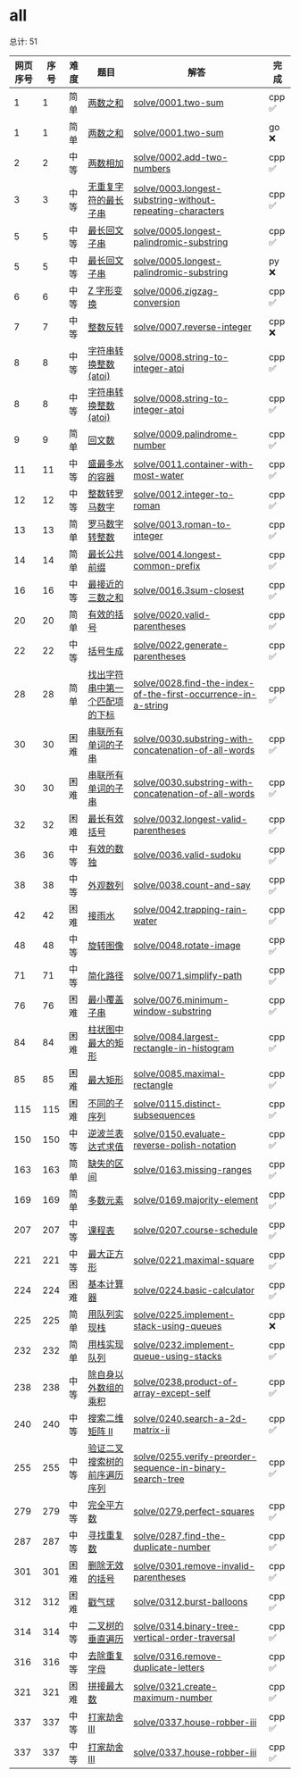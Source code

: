 # all

<!--- table -->


总计: 51

| 网页序号 | 序号 | 难度 | 题目                    | 解答                      | 完成 |
| ---- | ---- | ---- | ------------------ | ---------------- | -------- | 
| 1 | 1 | 简单 | [两数之和](https://leetcode.cn/problems/two-sum/description/) | [solve/0001.two-sum](../solve/0001.two-sum)| cpp ✅ |
| 1 | 1 | 简单 | [两数之和](https://leetcode.cn/problems/two-sum/description/) | [solve/0001.two-sum](../solve/0001.two-sum)| go ❌ |
| 2 | 2 | 中等 | [两数相加](https://leetcode.cn/problems/add-two-numbers/description/) | [solve/0002.add-two-numbers](../solve/0002.add-two-numbers)| cpp ✅ |
| 3 | 3 | 中等 | [无重复字符的最长子串](https://leetcode.cn/problems/longest-substring-without-repeating-characters/description/) | [solve/0003.longest-substring-without-repeating-characters](../solve/0003.longest-substring-without-repeating-characters)| cpp ✅ |
| 5 | 5 | 中等 | [最长回文子串](https://leetcode.cn/problems/longest-palindromic-substring/description/) | [solve/0005.longest-palindromic-substring](../solve/0005.longest-palindromic-substring)| cpp ✅ |
| 5 | 5 | 中等 | [最长回文子串](https://leetcode.cn/problems/longest-palindromic-substring/description/) | [solve/0005.longest-palindromic-substring](../solve/0005.longest-palindromic-substring)| py ❌ |
| 6 | 6 | 中等 | [Z 字形变换](https://leetcode.cn/problems/zigzag-conversion/description/) | [solve/0006.zigzag-conversion](../solve/0006.zigzag-conversion)| cpp ✅ |
| 7 | 7 | 中等 | [整数反转](https://leetcode.cn/problems/reverse-integer/description/) | [solve/0007.reverse-integer](../solve/0007.reverse-integer)| cpp ❌ |
| 8 | 8 | 中等 | [字符串转换整数 (atoi)](https://leetcode.cn/problems/string-to-integer-atoi/description/) | [solve/0008.string-to-integer-atoi](../solve/0008.string-to-integer-atoi)| cpp ✅ |
| 8 | 8 | 中等 | [字符串转换整数 (atoi)](https://leetcode.cn/problems/string-to-integer-atoi/description/) | [solve/0008.string-to-integer-atoi](../solve/0008.string-to-integer-atoi)| cpp ✅ |
| 9 | 9 | 简单 | [回文数](https://leetcode.cn/problems/palindrome-number/description/) | [solve/0009.palindrome-number](../solve/0009.palindrome-number)| cpp ✅ |
| 11 | 11 | 中等 | [盛最多水的容器](https://leetcode.cn/problems/container-with-most-water/description/) | [solve/0011.container-with-most-water](../solve/0011.container-with-most-water)| cpp ✅ |
| 12 | 12 | 中等 | [整数转罗马数字](https://leetcode.cn/problems/integer-to-roman/description/) | [solve/0012.integer-to-roman](../solve/0012.integer-to-roman)| cpp ✅ |
| 13 | 13 | 简单 | [罗马数字转整数](https://leetcode.cn/problems/roman-to-integer/description/) | [solve/0013.roman-to-integer](../solve/0013.roman-to-integer)| cpp ✅ |
| 14 | 14 | 简单 | [最长公共前缀](https://leetcode.cn/problems/longest-common-prefix/description/) | [solve/0014.longest-common-prefix](../solve/0014.longest-common-prefix)| cpp ✅ |
| 16 | 16 | 中等 | [最接近的三数之和](https://leetcode.cn/problems/3sum-closest/description/) | [solve/0016.3sum-closest](../solve/0016.3sum-closest)| cpp ✅ |
| 20 | 20 | 简单 | [有效的括号](https://leetcode.cn/problems/valid-parentheses/description/) | [solve/0020.valid-parentheses](../solve/0020.valid-parentheses)| cpp ✅ |
| 22 | 22 | 中等 | [括号生成](https://leetcode.cn/problems/generate-parentheses/description/) | [solve/0022.generate-parentheses](../solve/0022.generate-parentheses)| cpp ✅ |
| 28 | 28 | 简单 | [找出字符串中第一个匹配项的下标](https://leetcode.cn/problems/find-the-index-of-the-first-occurrence-in-a-string/description/) | [solve/0028.find-the-index-of-the-first-occurrence-in-a-string](../solve/0028.find-the-index-of-the-first-occurrence-in-a-string)| cpp ✅ |
| 30 | 30 | 困难 | [串联所有单词的子串](https://leetcode.cn/problems/substring-with-concatenation-of-all-words/description/) | [solve/0030.substring-with-concatenation-of-all-words](../solve/0030.substring-with-concatenation-of-all-words)| cpp ✅ |
| 30 | 30 | 困难 | [串联所有单词的子串](https://leetcode.cn/problems/substring-with-concatenation-of-all-words/description/) | [solve/0030.substring-with-concatenation-of-all-words](../solve/0030.substring-with-concatenation-of-all-words)| cpp ✅ |
| 32 | 32 | 困难 | [最长有效括号](https://leetcode.cn/problems/longest-valid-parentheses/description/) | [solve/0032.longest-valid-parentheses](../solve/0032.longest-valid-parentheses)| cpp ✅ |
| 36 | 36 | 中等 | [有效的数独](https://leetcode.cn/problems/valid-sudoku/description/) | [solve/0036.valid-sudoku](../solve/0036.valid-sudoku)| cpp ✅ |
| 38 | 38 | 中等 | [外观数列](https://leetcode.cn/problems/count-and-say/description/) | [solve/0038.count-and-say](../solve/0038.count-and-say)| cpp ✅ |
| 42 | 42 | 困难 | [接雨水](https://leetcode.cn/problems/trapping-rain-water/description/) | [solve/0042.trapping-rain-water](../solve/0042.trapping-rain-water)| cpp ✅ |
| 48 | 48 | 中等 | [旋转图像](https://leetcode.cn/problems/rotate-image/description/) | [solve/0048.rotate-image](../solve/0048.rotate-image)| cpp ✅ |
| 71 | 71 | 中等 | [简化路径](https://leetcode.cn/problems/simplify-path/description/) | [solve/0071.simplify-path](../solve/0071.simplify-path)| cpp ✅ |
| 76 | 76 | 困难 | [最小覆盖子串](https://leetcode.cn/problems/minimum-window-substring/description/) | [solve/0076.minimum-window-substring](../solve/0076.minimum-window-substring)| cpp ✅ |
| 84 | 84 | 困难 | [柱状图中最大的矩形](https://leetcode.cn/problems/largest-rectangle-in-histogram/description/) | [solve/0084.largest-rectangle-in-histogram](../solve/0084.largest-rectangle-in-histogram)| cpp ✅ |
| 85 | 85 | 困难 | [最大矩形](https://leetcode.cn/problems/maximal-rectangle/description/) | [solve/0085.maximal-rectangle](../solve/0085.maximal-rectangle)| cpp ✅ |
| 115 | 115 | 困难 | [不同的子序列](https://leetcode.cn/problems/distinct-subsequences/description/) | [solve/0115.distinct-subsequences](../solve/0115.distinct-subsequences)| cpp ✅ |
| 150 | 150 | 中等 | [逆波兰表达式求值](https://leetcode.cn/problems/evaluate-reverse-polish-notation/description/) | [solve/0150.evaluate-reverse-polish-notation](../solve/0150.evaluate-reverse-polish-notation)| cpp ✅ |
| 163 | 163 | 简单 | [缺失的区间](https://leetcode.cn/problems/missing-ranges/description/) | [solve/0163.missing-ranges](../solve/0163.missing-ranges)| cpp ✅ |
| 169 | 169 | 简单 | [多数元素](https://leetcode.cn/problems/majority-element/description/) | [solve/0169.majority-element](../solve/0169.majority-element)| cpp ✅ |
| 207 | 207 | 中等 | [课程表](https://leetcode.cn/problems/course-schedule/description/) | [solve/0207.course-schedule](../solve/0207.course-schedule)| cpp ✅ |
| 221 | 221 | 中等 | [最大正方形](https://leetcode.cn/problems/maximal-square/description/) | [solve/0221.maximal-square](../solve/0221.maximal-square)| cpp ✅ |
| 224 | 224 | 困难 | [基本计算器](https://leetcode.cn/problems/basic-calculator/description/) | [solve/0224.basic-calculator](../solve/0224.basic-calculator)| cpp ✅ |
| 225 | 225 | 简单 | [用队列实现栈](https://leetcode.cn/problems/implement-stack-using-queues/description/) | [solve/0225.implement-stack-using-queues](../solve/0225.implement-stack-using-queues)| cpp ❌ |
| 232 | 232 | 简单 | [用栈实现队列](https://leetcode.cn/problems/implement-queue-using-stacks/description/) | [solve/0232.implement-queue-using-stacks](../solve/0232.implement-queue-using-stacks)| cpp ✅ |
| 238 | 238 | 中等 | [除自身以外数组的乘积](https://leetcode.cn/problems/product-of-array-except-self/description/) | [solve/0238.product-of-array-except-self](../solve/0238.product-of-array-except-self)| cpp ✅ |
| 240 | 240 | 中等 | [搜索二维矩阵 II](https://leetcode.cn/problems/search-a-2d-matrix-ii/description/) | [solve/0240.search-a-2d-matrix-ii](../solve/0240.search-a-2d-matrix-ii)| cpp ✅ |
| 255 | 255 | 中等 | [验证二叉搜索树的前序遍历序列](https://leetcode.cn/problems/verify-preorder-sequence-in-binary-search-tree/description/) | [solve/0255.verify-preorder-sequence-in-binary-search-tree](../solve/0255.verify-preorder-sequence-in-binary-search-tree)| cpp ✅ |
| 279 | 279 | 中等 | [完全平方数](https://leetcode.cn/problems/perfect-squares/description/) | [solve/0279.perfect-squares](../solve/0279.perfect-squares)| cpp ✅ |
| 287 | 287 | 中等 | [寻找重复数](https://leetcode.cn/problems/find-the-duplicate-number/description/) | [solve/0287.find-the-duplicate-number](../solve/0287.find-the-duplicate-number)| cpp ✅ |
| 301 | 301 | 困难 | [删除无效的括号](https://leetcode.cn/problems/remove-invalid-parentheses/description/) | [solve/0301.remove-invalid-parentheses](../solve/0301.remove-invalid-parentheses)| cpp ✅ |
| 312 | 312 | 困难 | [戳气球](https://leetcode.cn/problems/burst-balloons/description/) | [solve/0312.burst-balloons](../solve/0312.burst-balloons)| cpp ✅ |
| 314 | 314 | 中等 | [二叉树的垂直遍历](https://leetcode.cn/problems/binary-tree-vertical-order-traversal/description/) | [solve/0314.binary-tree-vertical-order-traversal](../solve/0314.binary-tree-vertical-order-traversal)| cpp ✅ |
| 316 | 316 | 中等 | [去除重复字母](https://leetcode.cn/problems/remove-duplicate-letters/description/) | [solve/0316.remove-duplicate-letters](../solve/0316.remove-duplicate-letters)| cpp ✅ |
| 321 | 321 | 困难 | [拼接最大数](https://leetcode.cn/problems/create-maximum-number/description/) | [solve/0321.create-maximum-number](../solve/0321.create-maximum-number)| cpp ✅ |
| 337 | 337 | 中等 | [打家劫舍 III](https://leetcode.cn/problems/house-robber-iii/description/) | [solve/0337.house-robber-iii](../solve/0337.house-robber-iii)| cpp ✅ |
| 337 | 337 | 中等 | [打家劫舍 III](https://leetcode.cn/problems/house-robber-iii/description/) | [solve/0337.house-robber-iii](../solve/0337.house-robber-iii)| cpp ✅ |
